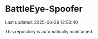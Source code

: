 # BattleEye-Spoofer

Last updated: 2025-06-29 12:53:40

This repository is automatically maintained.

